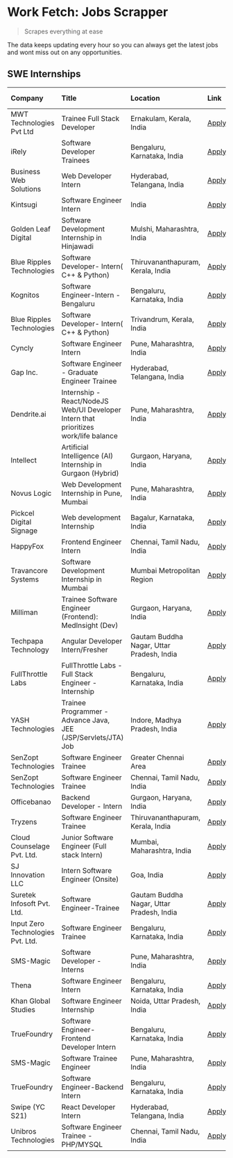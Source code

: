 # Work Fetch: Jobs Scrapper
> Scrapes everything at ease

The data keeps updating every hour so you can always get the latest jobs and wont miss out on any opportunities.

## SWE Internships
<!--START_SECTION:workfetch-->
| Company                           | Title                                                                                | Location                                  | Link                                                                                                                                                                                                                                                                                                | Date Posted   |
|:----------------------------------|:-------------------------------------------------------------------------------------|:------------------------------------------|:----------------------------------------------------------------------------------------------------------------------------------------------------------------------------------------------------------------------------------------------------------------------------------------------------|:--------------|
| MWT Technologies Pvt Ltd          | Trainee Full Stack Developer                                                         | Ernakulam, Kerala, India                  | [Apply](https://in.linkedin.com/jobs/view/trainee-full-stack-developer-at-mwt-technologies-pvt-ltd-3863344037?position=15&pageNum=0&refId=dbp2oAh5tM%2FHs0YbKZVcYg%3D%3D&trackingId=Xkq%2FCtIrH8d8kzFMbOPvyQ%3D%3D&trk=public_jobs_jserp-result_search-card)                                        | 2024-03-20    |
| iRely                             | Software Developer Trainees                                                          | Bengaluru, Karnataka, India               | [Apply](https://in.linkedin.com/jobs/view/software-developer-trainees-at-irely-3860566039?position=4&pageNum=0&refId=dbp2oAh5tM%2FHs0YbKZVcYg%3D%3D&trackingId=O8%2Frb4PBGprONBEhegYDwA%3D%3D&trk=public_jobs_jserp-result_search-card)                                                             | 2024-03-18    |
| Business Web Solutions            | Web Developer Intern                                                                 | Hyderabad, Telangana, India               | [Apply](https://in.linkedin.com/jobs/view/web-developer-intern-at-business-web-solutions-3860721170?position=34&pageNum=0&refId=dbp2oAh5tM%2FHs0YbKZVcYg%3D%3D&trackingId=bet%2BBiZNcB7gLcRqGWdd9g%3D%3D&trk=public_jobs_jserp-result_search-card)                                                  | 2024-03-17    |
| Kintsugi                          | Software Engineer Intern                                                             | India                                     | [Apply](https://in.linkedin.com/jobs/view/software-engineer-intern-at-kintsugi-3857074071?position=45&pageNum=0&refId=dbp2oAh5tM%2FHs0YbKZVcYg%3D%3D&trackingId=u1ma1dRa73GxW70cJapSKQ%3D%3D&trk=public_jobs_jserp-result_search-card)                                                              | 2024-03-16    |
| Golden Leaf Digital               | Software Development Internship in Hinjawadi                                         | Mulshi, Maharashtra, India                | [Apply](https://in.linkedin.com/jobs/view/software-development-internship-in-hinjawadi-at-golden-leaf-digital-3858085305?position=14&pageNum=0&refId=dbp2oAh5tM%2FHs0YbKZVcYg%3D%3D&trackingId=RlgY3yZqwp1nRcal3hnBjg%3D%3D&trk=public_jobs_jserp-result_search-card)                               | 2024-03-15    |
| Blue Ripples Technologies         | Software Developer- Intern( C++ & Python)                                            | Thiruvananthapuram, Kerala, India         | [Apply](https://in.linkedin.com/jobs/view/software-developer-intern-c%2B%2B-python-at-blue-ripples-technologies-3855594494?position=25&pageNum=0&refId=dbp2oAh5tM%2FHs0YbKZVcYg%3D%3D&trackingId=tZH1NbcwU8l9RPJhwgswtQ%3D%3D&trk=public_jobs_jserp-result_search-card)                             | 2024-03-14    |
| Kognitos                          | Software Engineer-Intern -Bengaluru                                                  | Bengaluru, Karnataka, India               | [Apply](https://in.linkedin.com/jobs/view/software-engineer-intern-bengaluru-at-kognitos-3855361239?position=8&pageNum=0&refId=dbp2oAh5tM%2FHs0YbKZVcYg%3D%3D&trackingId=f6VLNFpBe1Yha%2BTGVYxlOw%3D%3D&trk=public_jobs_jserp-result_search-card)                                                   | 2024-03-13    |
| Blue Ripples Technologies         | Software Developer- Intern( C++  & Python)                                           | Trivandrum, Kerala, India                 | [Apply](https://in.linkedin.com/jobs/view/software-developer-intern-c%2B%2B-python-at-blue-ripples-technologies-3856150730?position=26&pageNum=0&refId=dbp2oAh5tM%2FHs0YbKZVcYg%3D%3D&trackingId=0OiPlprxuWxmR7LomY0RHQ%3D%3D&trk=public_jobs_jserp-result_search-card)                             | 2024-03-13    |
| Cyncly                            | Software Engineer Intern                                                             | Pune, Maharashtra, India                  | [Apply](https://in.linkedin.com/jobs/view/software-engineer-intern-at-cyncly-3853990178?position=31&pageNum=0&refId=dbp2oAh5tM%2FHs0YbKZVcYg%3D%3D&trackingId=rdcf1xaJOx35LpQ%2BSIf80A%3D%3D&trk=public_jobs_jserp-result_search-card)                                                              | 2024-03-13    |
| Gap Inc.                          | Software Engineer - Graduate Engineer Trainee                                        | Hyderabad, Telangana, India               | [Apply](https://in.linkedin.com/jobs/view/software-engineer-graduate-engineer-trainee-at-gap-inc-3853818960?position=6&pageNum=0&refId=dbp2oAh5tM%2FHs0YbKZVcYg%3D%3D&trackingId=rgDMprVjWrvzFciAcjyoMA%3D%3D&trk=public_jobs_jserp-result_search-card)                                             | 2024-03-12    |
| Dendrite.ai                       | Internship - React/NodeJS Web/UI Developer Intern that prioritizes work/life balance | Pune, Maharashtra, India                  | [Apply](https://in.linkedin.com/jobs/view/internship-react-nodejs-web-ui-developer-intern-that-prioritizes-work-life-balance-at-dendrite-ai-3853583200?position=41&pageNum=0&refId=dbp2oAh5tM%2FHs0YbKZVcYg%3D%3D&trackingId=ZtxPS8NT5yxS8lxeumm1Yg%3D%3D&trk=public_jobs_jserp-result_search-card) | 2024-03-12    |
| Intellect                         | Artificial Intelligence (AI) Internship in Gurgaon (Hybrid)                          | Gurgaon, Haryana, India                   | [Apply](https://in.linkedin.com/jobs/view/artificial-intelligence-ai-internship-in-gurgaon-hybrid-at-intellect-3853356821?position=60&pageNum=0&refId=dbp2oAh5tM%2FHs0YbKZVcYg%3D%3D&trackingId=nm4ybXrRzJnhPyNvDv81%2BA%3D%3D&trk=public_jobs_jserp-result_search-card)                            | 2024-03-11    |
| Novus Logic                       | Web Development Internship in Pune, Mumbai                                           | Pune, Maharashtra, India                  | [Apply](https://in.linkedin.com/jobs/view/web-development-internship-in-pune-mumbai-at-novus-logic-3850815684?position=53&pageNum=0&refId=dbp2oAh5tM%2FHs0YbKZVcYg%3D%3D&trackingId=fwNS%2BgE96hJd%2B3Fn6HG2sQ%3D%3D&trk=public_jobs_jserp-result_search-card)                                      | 2024-03-08    |
| Pickcel Digital Signage           | Web development Internship                                                           | Bagalur, Karnataka, India                 | [Apply](https://in.linkedin.com/jobs/view/web-development-internship-at-pickcel-digital-signage-3849506118?position=55&pageNum=0&refId=dbp2oAh5tM%2FHs0YbKZVcYg%3D%3D&trackingId=H8l90KJkkngHmlWNwdgyJg%3D%3D&trk=public_jobs_jserp-result_search-card)                                             | 2024-03-08    |
| HappyFox                          | Frontend Engineer Intern                                                             | Chennai, Tamil Nadu, India                | [Apply](https://in.linkedin.com/jobs/view/frontend-engineer-intern-at-happyfox-3848357951?position=43&pageNum=0&refId=dbp2oAh5tM%2FHs0YbKZVcYg%3D%3D&trackingId=kQWJpfPHqICAWedIE%2FG45w%3D%3D&trk=public_jobs_jserp-result_search-card)                                                            | 2024-03-07    |
| Travancore Systems                | Software Development Internship in Mumbai                                            | Mumbai Metropolitan Region                | [Apply](https://in.linkedin.com/jobs/view/software-development-internship-in-mumbai-at-travancore-systems-3847706952?position=39&pageNum=0&refId=dbp2oAh5tM%2FHs0YbKZVcYg%3D%3D&trackingId=iktqCGt4az8tcdrPFeMZjw%3D%3D&trk=public_jobs_jserp-result_search-card)                                   | 2024-03-05    |
| Milliman                          | Trainee Software Engineer (Frontend): MedInsight (Dev)                               | Gurgaon, Haryana, India                   | [Apply](https://in.linkedin.com/jobs/view/trainee-software-engineer-frontend-medinsight-dev-at-milliman-3792874280?position=9&pageNum=0&refId=dbp2oAh5tM%2FHs0YbKZVcYg%3D%3D&trackingId=bt9cuJXDgbKjre%2BegEsa6g%3D%3D&trk=public_jobs_jserp-result_search-card)                                    | 2024-03-01    |
| Techpapa Technology               | Angular Developer Intern/Fresher                                                     | Gautam Buddha Nagar, Uttar Pradesh, India | [Apply](https://in.linkedin.com/jobs/view/angular-developer-intern-fresher-at-techpapa-technology-3834305862?position=59&pageNum=0&refId=dbp2oAh5tM%2FHs0YbKZVcYg%3D%3D&trackingId=xZKjgI1k8lfZVadlk9zMhw%3D%3D&trk=public_jobs_jserp-result_search-card)                                           | 2024-02-20    |
| FullThrottle Labs                 | FullThrottle Labs - Full Stack Engineer - Internship                                 | Bengaluru, Karnataka, India               | [Apply](https://in.linkedin.com/jobs/view/fullthrottle-labs-full-stack-engineer-internship-at-fullthrottle-labs-3829636016?position=57&pageNum=0&refId=dbp2oAh5tM%2FHs0YbKZVcYg%3D%3D&trackingId=Fx4G9SqEwR6g5Mv8Q2ACSA%3D%3D&trk=public_jobs_jserp-result_search-card)                             | 2024-02-17    |
| YASH Technologies                 | Trainee Programmer - Advance Java, JEE (JSP/Servlets/JTA) Job                        | Indore, Madhya Pradesh, India             | [Apply](https://in.linkedin.com/jobs/view/trainee-programmer-advance-java-jee-jsp-servlets-jta-job-at-yash-technologies-3811759183?position=21&pageNum=0&refId=dbp2oAh5tM%2FHs0YbKZVcYg%3D%3D&trackingId=h%2B8uyPtoAiLsUrkvMKWDPQ%3D%3D&trk=public_jobs_jserp-result_search-card)                   | 2024-02-13    |
| SenZopt Technologies              | Software Engineer Trainee                                                            | Greater Chennai Area                      | [Apply](https://in.linkedin.com/jobs/view/software-engineer-trainee-at-senzopt-technologies-3827688781?position=36&pageNum=0&refId=dbp2oAh5tM%2FHs0YbKZVcYg%3D%3D&trackingId=SvQBg1QZNzvwxiVqyYLmhg%3D%3D&trk=public_jobs_jserp-result_search-card)                                                 | 2024-02-12    |
| SenZopt Technologies              | Software Engineer Trainee                                                            | Chennai, Tamil Nadu, India                | [Apply](https://in.linkedin.com/jobs/view/software-engineer-trainee-at-senzopt-technologies-3827686880?position=49&pageNum=0&refId=dbp2oAh5tM%2FHs0YbKZVcYg%3D%3D&trackingId=CYquSCYqWT9N5OEfJ1%2FMTA%3D%3D&trk=public_jobs_jserp-result_search-card)                                               | 2024-02-12    |
| Officebanao                       | Backend Developer - Intern                                                           | Gurgaon, Haryana, India                   | [Apply](https://in.linkedin.com/jobs/view/backend-developer-intern-at-officebanao-3814263731?position=28&pageNum=0&refId=dbp2oAh5tM%2FHs0YbKZVcYg%3D%3D&trackingId=5ghs8T%2Bpvq7VZRepAsMg5w%3D%3D&trk=public_jobs_jserp-result_search-card)                                                         | 2024-01-31    |
| Tryzens                           | Software Engineer Trainee                                                            | Thiruvananthapuram, Kerala, India         | [Apply](https://in.linkedin.com/jobs/view/software-engineer-trainee-at-tryzens-3809363491?position=38&pageNum=0&refId=dbp2oAh5tM%2FHs0YbKZVcYg%3D%3D&trackingId=FnefsSAGApZpE5CuU7g%2BPA%3D%3D&trk=public_jobs_jserp-result_search-card)                                                            | 2024-01-18    |
| Cloud Counselage Pvt. Ltd.        | Junior Software Engineer (Full stack Intern)                                         | Mumbai, Maharashtra, India                | [Apply](https://in.linkedin.com/jobs/view/junior-software-engineer-full-stack-intern-at-cloud-counselage-pvt-ltd-3803132814?position=27&pageNum=0&refId=dbp2oAh5tM%2FHs0YbKZVcYg%3D%3D&trackingId=di0hZF1ttZbTIIhQbH5SHA%3D%3D&trk=public_jobs_jserp-result_search-card)                            | 2024-01-11    |
| SJ Innovation LLC                 | Intern Software Engineer (Onsite)                                                    | Goa, India                                | [Apply](https://in.linkedin.com/jobs/view/intern-software-engineer-onsite-at-sj-innovation-llc-3799959011?position=46&pageNum=0&refId=dbp2oAh5tM%2FHs0YbKZVcYg%3D%3D&trackingId=XT6xy6ZKiRT6M3e6ajVxtQ%3D%3D&trk=public_jobs_jserp-result_search-card)                                              | 2024-01-11    |
| Suretek Infosoft Pvt. Ltd.        | Software Engineer-Trainee                                                            | Gautam Buddha Nagar, Uttar Pradesh, India | [Apply](https://in.linkedin.com/jobs/view/software-engineer-trainee-at-suretek-infosoft-pvt-ltd-3800934643?position=22&pageNum=0&refId=dbp2oAh5tM%2FHs0YbKZVcYg%3D%3D&trackingId=2mgvlQktT9m%2Bbt9itkLuPA%3D%3D&trk=public_jobs_jserp-result_search-card)                                           | 2024-01-09    |
| Input Zero Technologies Pvt. Ltd. | Software Engineer Trainee                                                            | Bengaluru, Karnataka, India               | [Apply](https://in.linkedin.com/jobs/view/software-engineer-trainee-at-input-zero-technologies-pvt-ltd-3800927643?position=30&pageNum=0&refId=dbp2oAh5tM%2FHs0YbKZVcYg%3D%3D&trackingId=ZWDldUC5A48ROXxHfQQ%2B7A%3D%3D&trk=public_jobs_jserp-result_search-card)                                    | 2024-01-09    |
| SMS-Magic                         | Software Developer -Interns                                                          | Pune, Maharashtra, India                  | [Apply](https://in.linkedin.com/jobs/view/software-developer-interns-at-sms-magic-3799485343?position=35&pageNum=0&refId=dbp2oAh5tM%2FHs0YbKZVcYg%3D%3D&trackingId=vwQW%2BagMtg9%2Bb0Xrw267rQ%3D%3D&trk=public_jobs_jserp-result_search-card)                                                       | 2024-01-05    |
| Thena                             | Software Engineer Intern                                                             | Bengaluru, Karnataka, India               | [Apply](https://in.linkedin.com/jobs/view/software-engineer-intern-at-thena-3778731751?position=17&pageNum=0&refId=dbp2oAh5tM%2FHs0YbKZVcYg%3D%3D&trackingId=YQkPDNBcnhlslQB9i5Np2Q%3D%3D&trk=public_jobs_jserp-result_search-card)                                                                 | 2023-12-05    |
| Khan Global Studies               | Software Engineer Internship                                                         | Noida, Uttar Pradesh, India               | [Apply](https://in.linkedin.com/jobs/view/software-engineer-internship-at-khan-global-studies-3766942197?position=52&pageNum=0&refId=dbp2oAh5tM%2FHs0YbKZVcYg%3D%3D&trackingId=P7I0Gx%2FQa4L%2FniIrihd%2F6w%3D%3D&trk=public_jobs_jserp-result_search-card)                                         | 2023-11-27    |
| TrueFoundry                       | Software Engineer- Frontend Developer Intern                                         | Bengaluru, Karnataka, India               | [Apply](https://in.linkedin.com/jobs/view/software-engineer-frontend-developer-intern-at-truefoundry-3790095058?position=16&pageNum=0&refId=dbp2oAh5tM%2FHs0YbKZVcYg%3D%3D&trackingId=XALz5BZtAOrV%2FPuVIIAduA%3D%3D&trk=public_jobs_jserp-result_search-card)                                      | 2023-11-24    |
| SMS-Magic                         | Software Trainee Engineer                                                            | Pune, Maharashtra, India                  | [Apply](https://in.linkedin.com/jobs/view/software-trainee-engineer-at-sms-magic-3761409781?position=29&pageNum=0&refId=dbp2oAh5tM%2FHs0YbKZVcYg%3D%3D&trackingId=UBUwE%2FUZ49oCPmXJ5ztpag%3D%3D&trk=public_jobs_jserp-result_search-card)                                                          | 2023-11-16    |
| TrueFoundry                       | Software Engineer-Backend Intern                                                     | Bengaluru, Karnataka, India               | [Apply](https://in.linkedin.com/jobs/view/software-engineer-backend-intern-at-truefoundry-3779508170?position=32&pageNum=0&refId=dbp2oAh5tM%2FHs0YbKZVcYg%3D%3D&trackingId=6AX%2FL%2BFtb2EW6%2FeYhEfXJw%3D%3D&trk=public_jobs_jserp-result_search-card)                                             | 2023-11-10    |
| Swipe (YC S21)                    | React Developer Intern                                                               | Hyderabad, Telangana, India               | [Apply](https://in.linkedin.com/jobs/view/react-developer-intern-at-swipe-yc-s21-3737600089?position=19&pageNum=0&refId=dbp2oAh5tM%2FHs0YbKZVcYg%3D%3D&trackingId=EiAYhEHvV6rvC7r3WVT1IQ%3D%3D&trk=public_jobs_jserp-result_search-card)                                                            | 2023-10-13    |
| Unibros Technologies              | Software Engineer Trainee - PHP/MYSQL                                                | Chennai, Tamil Nadu, India                | [Apply](https://in.linkedin.com/jobs/view/software-engineer-trainee-php-mysql-at-unibros-technologies-3656599241?position=40&pageNum=0&refId=dbp2oAh5tM%2FHs0YbKZVcYg%3D%3D&trackingId=yheTj8T%2FoeMi2xgZnC7OJw%3D%3D&trk=public_jobs_jserp-result_search-card)                                     | 2023-06-12    |
<!--END_SECTION:workfetch-->
